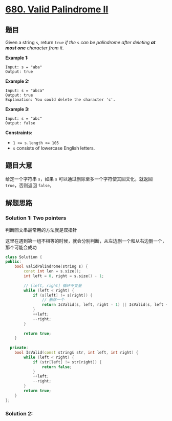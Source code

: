 # [680. Valid Palindrome II](https://leetcode-cn.com/problems/valid-palindrome-ii/)

## 题目

Given a string `s`, return `true` *if the* `s` *can be palindrome after deleting **at most one** character from it*.

 

**Example 1:**

```
Input: s = "aba"
Output: true
```

**Example 2:**

```
Input: s = "abca"
Output: true
Explanation: You could delete the character 'c'.
```

**Example 3:**

```
Input: s = "abc"
Output: false
```

 

**Constraints:**

- `1 <= s.length <= 105`
- `s` consists of lowercase English letters.

## 题目大意

给定一个字符串 `s`，如果 `s` 可以通过删除至多一个字符使其回文化，就返回 `true`，否则返回 `false`，


## 解题思路

### Solution 1: Two pointers

判断回文串最常用的方法就是双指针

这里在遇到第一组不相等的时候，就会分别判断，从左边删一个和从右边删一个，那个可能会成功


````c++
class Solution {
public:
    bool validPalindrome(string s) {
        const int len = s.size();
        int left = 0, right = s.size() - 1;
        
        // [left, right] 循环不变量
        while (left < right) {
            if (s[left] != s[right]) {
                // 删除一个
                return IsValid(s, left, right - 1) || IsValid(s, left + 1, right);
            }
            ++left;
            --right;
        }
        
        return true;
    }
    
  private:
    bool IsValid(const string& str, int left, int right) {
        while (left < right) {
            if (str[left] != str[right]) {
                return false;
            }
            ++left;
            --right;
        }
        return true;
    }
};
````

### Solution 2:



````c++
````
